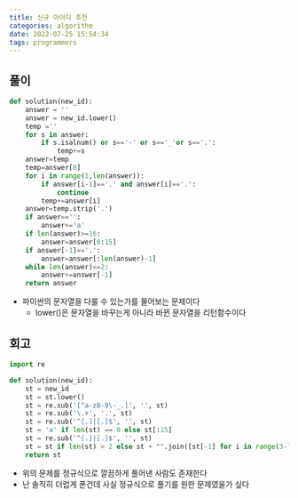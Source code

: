 ```yaml
---
title: 신규 아이디 추천
categories: algorithm
date: 2022-07-25 15:54:34
tags: programmers
---
```


## 풀이

```python
def solution(new_id):
    answer = ''
    answer = new_id.lower()
    temp =''
    for s in answer:
        if s.isalnum() or s=='-' or s=='_'or s=='.':
            temp+=s
    answer=temp
    temp=answer[0]
    for i in range(1,len(answer)):
        if answer[i-1]=='.' and answer[i]=='.':
            continue
        temp+=answer[i]
    answer=temp.strip('.')
    if answer=='':
        answer+='a'
    if len(answer)>=16:
        answer=answer[0:15]
    if answer[-1]=='.':
        answer=answer[:len(answer)-1]
    while len(answer)<=2:
        answer+=answer[-1]
    return answer
```
- 파이썬의 문자열을 다룰 수 있는가를 물어보는 문제이다
  - lower()은 문자열을 바꾸는게 아니라 바뀐 문자열을 리턴함수이다

## 회고

```python
import re

def solution(new_id):
    st = new_id
    st = st.lower()
    st = re.sub('[^a-z0-9\-_.]', '', st)
    st = re.sub('\.+', '.', st)
    st = re.sub('^[.]|[.]$', '', st)
    st = 'a' if len(st) == 0 else st[:15]
    st = re.sub('^[.]|[.]$', '', st)
    st = st if len(st) > 2 else st + "".join([st[-1] for i in range(3-len(st))])
    return st

```

- 위의 문제를 정규식으로 깔끔하게 풀어낸 사람도 존재한다
- 난 솔직히 더럽게 푼건데 사실 정규식으로 풀기를 원한 문제였을가 싶다